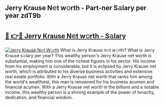 ## Jerry Krause N𝚎t w𝚘rth - Part-ner S𝚊lary per year zdT9b

# <h2><a href="http://gc4n2ll.nevu.top/?p=Jerry+Krause">🔗 👉🔴 Jerry Krause N𝚎t w𝚘rth - S𝚊lary</a></h2>

[![Jerry Krause N𝚎t W𝚘rth](https://i.imgur.com/Oavwk0R.jpeg)](http://gc4n2ll.nevu.top/?p=Jerry+Krause)
What is Jerry Krause n𝚎t w𝚘rth? What is Jerry Krause s𝚊lary per year?
This wealthy person's Jerry Krause net worth is substantial, making him one of the richest figures in his sector. His income from his employment is considerable, but it is eclipsed by Jerry Krause net worth, which is attributed to his diverse business activities and extensive real estate portfolio. With a Jerry Krause net worth that ranks him among the world's wealthiest, this man is renowned for his business acumen and financial acumen. With a Jerry Krause net worth in the billions and a notable income, this wealthy person is a shining example of the power of tenacity, dedication, and financial wisdom.

